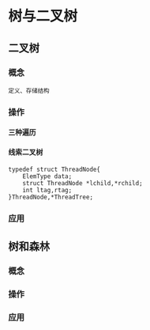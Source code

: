# 树与二叉树

## 二叉树

### 概念

    定义、存储结构

### 操作

#### 三种遍历

#### 线索二叉树

    typedef struct ThreadNode{
        ElemType data;
        struct ThreadNode *lchild,*rchild;
        int ltag,rtag;
    }ThreadNode,*ThreadTree;

### 应用

## 树和森林

### 概念

### 操作

### 应用
